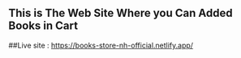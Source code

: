 ## This is The Web Site Where you Can Added Books in Cart 

##Live site :  https://books-store-nh-official.netlify.app/



